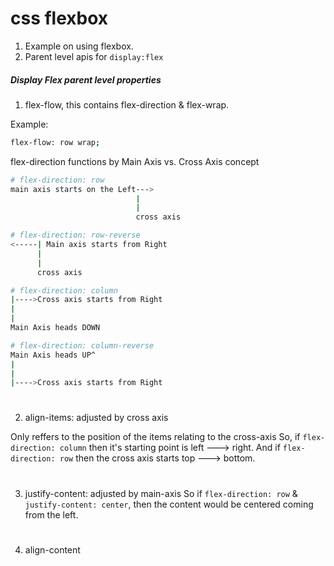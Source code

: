 # css flexbox

1. Example on using flexbox.
2. Parent level apis for `display:flex`

##### Display Flex parent level properties

1. flex-flow,
this contains flex-direction & flex-wrap.

Example:
```bash
flex-flow: row wrap;
```
flex-direction functions by Main Axis vs. Cross Axis concept
```bash
# flex-direction: row
main axis starts on the Left--->
                            |
                            |
                            cross axis
```

```bash
# flex-direction: row-reverse
<-----| Main axis starts from Right
      |
      |
      cross axis
```

```bash
# flex-direction: column
|---->Cross axis starts from Right
|                          
|                            
Main Axis heads DOWN
```

```bash
# flex-direction: column-reverse
Main Axis heads UP^
|
|                          
|---->Cross axis starts from Right        
```
#


2. align-items: adjusted by cross axis

Only reffers to the position of the items relating to the cross-axis
So, if `flex-direction: column` then it's starting point is left ---> right.
And if `flex-direction: row` then the cross axis starts top ---> bottom.

#

3. justify-content: adjusted by main-axis
So if `flex-direction: row` & `justify-content: center`, then the content would be centered coming from the left.
#

4. align-content

